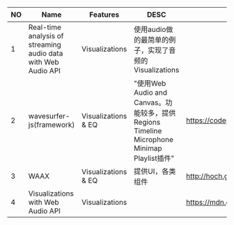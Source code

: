 ﻿|NO|Name|Features|DESC|Samples|详解|
|-|-|-|-|-|-|
|1|Real-time analysis of streaming audio data with Web Audio API|Visualizations |使用audio做的最简单的例子，实现了音频的Visualizations ||http://ianreah.com/2013/02/28/Real-time-analysis-of-streaming-audio-data-with-Web-Audio-API.html
2|wavesurfer-js(framework)|Visualizations & EQ|"使用Web Audio and Canvas。功能较多，提供Regions Timeline Microphone Minimap Playlist插件"|https://codepen.io/katspaugh/pen/ZQwZJo|http://wavesurfer-js.org|
3|WAAX|Visualizations & EQ|提供UI，各类组件|http://hoch.github.io/WAAX/waax/examples/noise/|http://hoch.github.io/WAAX/|
4|Visualizations with Web Audio API|Visualizations ||https://mdn.github.io/voice-change-o-matic/|https://developer.mozilla.org/en-US/docs/Web/API/Web_Audio_API/Visualizations_with_Web_Audio_API|